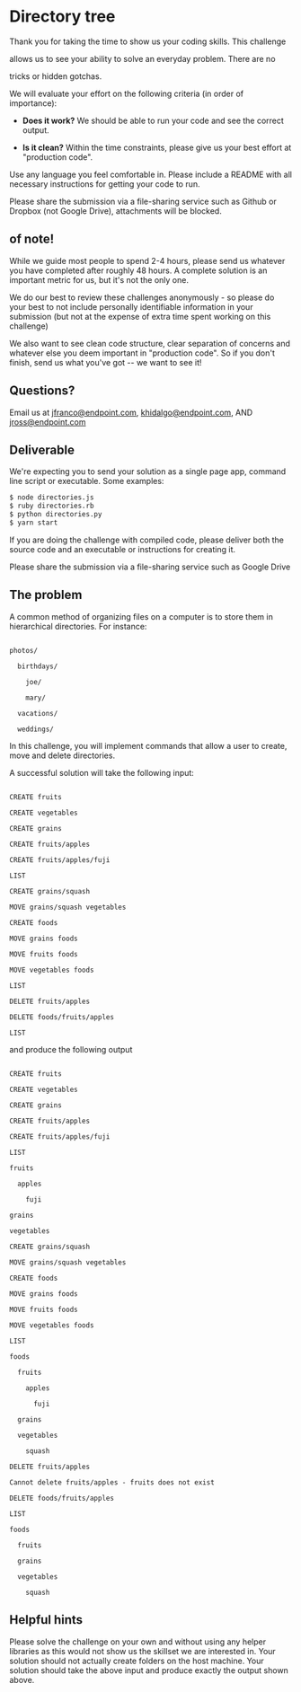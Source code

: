 # Directory tree

 

Thank you for taking the time to show us your coding skills. This challenge

allows us to see your ability to solve an everyday problem. There are no

tricks or hidden gotchas.

 

We will evaluate your effort on the following criteria (in order of importance):

 

- **Does it work?** We should be able to run your code and see the correct output.

- **Is it clean?** Within the time constraints, please give us your best effort at "production code".

 

Use any language you feel comfortable in. Please include a README with all necessary instructions for getting your code to run.

 

Please share the submission via a file-sharing service such as Github or Dropbox (not Google Drive), attachments will be blocked.



## of note!
While we guide most people to spend 2-4 hours, please send us whatever you have completed after roughly 48 hours.  A complete solution is an important metric for us, but it's not the only one. 

 

We do our best to review these challenges anonymously - so please do your best to not include personally identifiable information in your submission (but not at the expense of extra time spent working on this challenge)

We also want to see clean code structure, clear separation of concerns and whatever else you deem important in "production code".  So if you don't finish, send us what you've got -- we want to see it!

## Questions?
Email us at  jfranco@endpoint.com, khidalgo@endpoint.com, AND jross@endpoint.com

## Deliverable

We're expecting you to send your solution as a single page app, command line script or executable.  Some examples:

```bash
$ node directories.js
$ ruby directories.rb
$ python directories.py
$ yarn start
```

If you are doing the challenge with compiled code, please deliver both the source code and an executable or instructions for creating it.

Please share the submission via a file-sharing service such as Google Drive

## The problem

 

A common method of organizing files on a computer is to store them in hierarchical directories. For instance:

 

```

photos/

  birthdays/

    joe/

    mary/

  vacations/

  weddings/

```

 

In this challenge, you will implement commands that allow a user to create, move and delete directories.

 

A successful solution will take the following input:

 

```

CREATE fruits

CREATE vegetables

CREATE grains

CREATE fruits/apples

CREATE fruits/apples/fuji

LIST

CREATE grains/squash

MOVE grains/squash vegetables

CREATE foods

MOVE grains foods

MOVE fruits foods

MOVE vegetables foods

LIST

DELETE fruits/apples

DELETE foods/fruits/apples

LIST

```

 

and produce the following output

 

```

CREATE fruits

CREATE vegetables

CREATE grains

CREATE fruits/apples

CREATE fruits/apples/fuji

LIST

fruits

  apples

    fuji

grains

vegetables

CREATE grains/squash

MOVE grains/squash vegetables

CREATE foods

MOVE grains foods

MOVE fruits foods

MOVE vegetables foods

LIST

foods

  fruits

    apples

      fuji

  grains

  vegetables

    squash

DELETE fruits/apples

Cannot delete fruits/apples - fruits does not exist

DELETE foods/fruits/apples

LIST

foods

  fruits

  grains

  vegetables

    squash

```

 

## Helpful hints

Please solve the challenge on your own and without using any helper libraries as this would not show us the skillset we are interested in.
Your solution should not actually create folders on the host machine.
Your solution should take the above input and produce exactly the output shown above.